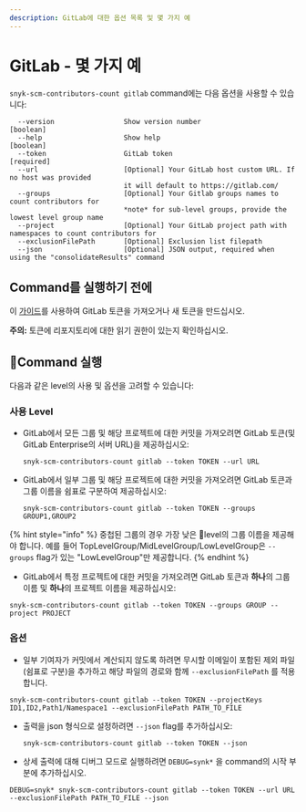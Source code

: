 ```yaml
---
description: GitLab에 대한 옵션 목록 및 몇 가지 예
---
```


# GitLab - 몇 가지 예

`snyk-scm-contributors-count gitlab` command에는 다음 옵션을 사용할 수 있습니다:

```
  --version                 Show version number                        [boolean]
  --help                    Show help                                  [boolean]
  --token                   GitLab token                               [required]
  --url                     [Optional] Your GitLab host custom URL. If no host was provided
                            it will default to https://gitlab.com/
  --groups                  [Optional] Your Gitlab groups names to count contributors for 
                            *note* for sub-level groups, provide the lowest level group name                                             
  --project                 [Optional] Your GitLab project path with namespaces to count contributors for
  --exclusionFilePath       [Optional] Exclusion list filepath
  --json                    [Optional] JSON output, required when using the "consolidateResults" command
```

## **Command를 실행하기 전에**

이 [가이드](https://docs.gitlab.com/ee/user/profile/personal\_access\_tokens.html)를 사용하여 GitLab 토큰을 가져오거나 새 토큰을 만드십시오.

**주의:** 토큰에 리포지토리에 대한 읽기 권한이 있는지 확인하십시오.

## Command 실행

다음과 같은 level의 사용 및 옵션을 고려할 수 있습니다:

### 사용 Level

*   GitLab에서 모든 그룹 및 해당 프로젝트에 대한 커밋을 가져오려면 GitLab 토큰(및 GitLab Enterprise의 서버 URL)을 제공하십시오:

    ```
    snyk-scm-contributors-count gitlab --token TOKEN --url URL
    ```
*   GitLab에서 일부 그룹 및 해당 프로젝트에 대한 커밋을 가져오려면 GitLab 토큰과 그룹 이름을 쉼표로 구분하여 제공하십시오:

    ```
    snyk-scm-contributors-count gitlab --token TOKEN --groups GROUP1,GROUP2
    ```

{% hint style="info" %}
중첩된 그룹의 경우 가장 낮은 level의 그룹 이름을 제공해야 합니다. 예를 들어 TopLevelGroup/MidLevelGroup/LowLevelGroup은 `--groups` flag가 있는 "LowLevelGroup"만 제공합니다.
{% endhint %}

* GitLab에서 특정 프로젝트에 대한 커밋을 가져오려면 GitLab 토큰과 **하나**의 그룹 이름 및 **하나**의 프로젝트 이름을 제공하십시오:

```
snyk-scm-contributors-count gitlab --token TOKEN --groups GROUP --project PROJECT
```

### 옵션

* 일부 기여자가 커밋에서 계산되지 않도록 하려면 무시할 이메일이 포함된 제외 파일(쉼표로 구분)을 추가하고 해당 파일의 경로와 함께 `--exclusionFilePath` 를 적용합니다.

```
snyk-scm-contributors-count gitlab --token TOKEN --projectKeys ID1,ID2,Path1/Namespace1 --exclusionFilePath PATH_TO_FILE
```

*   출력을 json 형식으로 설정하려면 `--json` flag를 추가하십시오:

    ```
    snyk-scm-contributors-count gitlab --token TOKEN --json
    ```
* 상세 출력에 대해 디버그 모드로 실행하려면 `DEBUG=synk*` 을 command의 시작 부분에 추가하십시오.

```
DEBUG=snyk* snyk-scm-contributors-count gitlab --token TOKEN --url URL --exclusionFilePath PATH_TO_FILE --json
```
